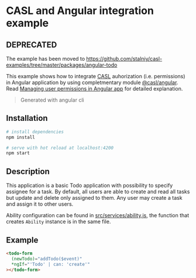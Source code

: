 # CASL and Angular integration example

## DEPRECATED

The example has been moved to https://github.com/stalniy/casl-examples/tree/master/packages/angular-todo

This example shows how to integrate [CASL][casl-ability] auhorization (i.e. permissions) in Angular application by using completmentary module [@casl/angular][casl-angular]. Read [Managing user permissions in Angular app](https://medium.com/@sergiy.stotskiy/managing-user-permissions-in-angular-application-504c83752f83) for detailed explanation.

> Generated with angular cli

## Installation

``` bash
# install dependencies
npm install 

# serve with hot reload at localhost:4200
npm start
```

## Description

This application is a basic Todo application with possibility to specify assignee for a task. By default, all users are able to create and read all tasks but update and delete only assigned to them. Any user may create a task and assign it to other users.

Ability configuration can be found in [src/services/ability.js](./src/services/ability.js), the function that creates `Ability` instance is in the same file. 

## Example

```html
<todo-form 
  (newTodo)="addTodo($event)" 
  *ngIf="'Todo' | can: 'create'"
></todo-form>
```

[casl-ability]: https://github.com/stalniy/casl/tree/master/packages/casl-ability
[casl-angular]: https://github.com/stalniy/casl/tree/master/packages/casl-angular
